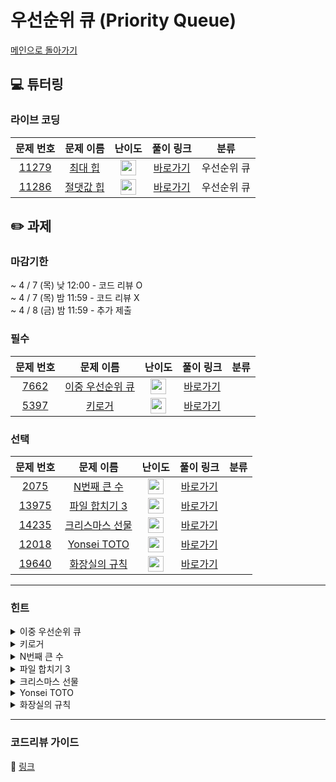 # 우선순위 큐 (Priority Queue)

[메인으로 돌아가기](https://github.com/Altu-Bitu-2/Notice)

## 💻 튜터링

### 라이브 코딩

|문제 번호|문제 이름|난이도|풀이 링크|분류|
| :-----: | :-----: | :-----: | :-----: | :-----: |
|<a href="https://www.acmicpc.net/problem/11279" target="_blank">11279</a>|<a href="https://www.acmicpc.net/problem/11279" target="_blank">최대 힙</a>|<img height="25px" width="25px" src="https://static.solved.ac/tier_small/9.svg"/>|[바로가기]()|우선순위 큐|
|<a href="https://www.acmicpc.net/problem/11286" target="_blank">11286</a>|<a href="https://www.acmicpc.net/problem/11286" target="_blank">절댓값 힙</a>|<img height="25px" width="25px" src="https://static.solved.ac/tier_small/10.svg"/>|[바로가기]()|우선순위 큐|


## ✏️ 과제
### 마감기한
~ 4 / 7 (목) 낮 12:00 - 코드 리뷰 O </br>
~ 4 / 7 (목) 밤 11:59 - 코드 리뷰 X </br>
~ 4 / 8 (금) 밤 11:59 - 추가 제출 </br>

### 필수
|문제 번호|문제 이름|난이도|풀이 링크|분류|
| :-----: | :-----: | :-----: | :-----: | :-----: |
|<a href="https://www.acmicpc.net/problem/7662" target="_blank">7662</a>|<a href="https://www.acmicpc.net/problem/7662" target="_blank">이중 우선순위 큐</a>|<img height="25px" width="25px" src="https://static.solved.ac/tier_small/11.svg"/>|[바로가기]()||
|<a href="https://www.acmicpc.net/problem/5397" target="_blank">5397</a>|<a href="https://www.acmicpc.net/problem/5397" target="_blank">키로거</a>|<img height="25px" width="25px" src="https://static.solved.ac/tier_small/8.svg"/>|[바로가기]()||

### 선택

|문제 번호|문제 이름|난이도|풀이 링크|분류|
| :-----: | :-----: | :-----: | :-----: | :-----: |
|<a href="https://www.acmicpc.net/problem/2075" target="_blank">2075</a>|<a href="https://www.acmicpc.net/problem/2075" target="_blank">N번째 큰 수</a>|<img height="25px" width="25px" src="https://static.solved.ac/tier_small/11.svg"/>|[바로가기]()||
|<a href="https://www.acmicpc.net/problem/13975" target="_blank">13975</a>|<a href="https://www.acmicpc.net/problem/13975" target="_blank">파일 합치기 3</a>|<img height="25px" width="25px" src="https://static.solved.ac/tier_small/12.svg"/>|[바로가기]()||
|<a href="https://www.acmicpc.net/problem/14235" target="_blank">14235</a>|<a href="https://www.acmicpc.net/problem/14235" target="_blank">크리스마스 선물</a>|<img height="25px" width="25px" src="https://static.solved.ac/tier_small/8.svg"/>|[바로가기]()||
|<a href="https://www.acmicpc.net/problem/12018" target="_blank">12018</a>|<a href="https://www.acmicpc.net/problem/12018" target="_blank">Yonsei TOTO</a>|<img height="25px" width="25px" src="https://static.solved.ac/tier_small/8.svg"/>|[바로가기]()||
|<a href="https://www.acmicpc.net/problem/19640" target="_blank">19640</a>|<a href="https://www.acmicpc.net/problem/19640" target="_blank">화장실의 규칙</a>|<img height="25px" width="25px" src="https://static.solved.ac/tier_small/11.svg"/>|[바로가기]()||

---

### 힌트

<details>
<summary>이중 우선순위 큐</summary>
<div markdown="1">
&nbsp;&nbsp;&nbsp;&nbsp;
</div>
</details>

<details>
<summary>키로거</summary>
<div markdown="1">
&nbsp;&nbsp;&nbsp;&nbsp;
</div>
</details>

<details>
<summary>N번째 큰 수</summary>
<div markdown="1">
&nbsp;&nbsp;&nbsp;&nbsp;모든 수를 저장하기에는 메모리가 부족해요! 입력을 받으면서, 저장할 필요가 있는 수만 저장해야겠네요.
</div>
</details>

<details>
<summary>파일 합치기 3</summary>
<div markdown="1">
&nbsp;&nbsp;&nbsp;&nbsp;최종 비용을 줄이기 위해서는 어떤 파일부터 합쳐야 할까요?
</div>
</details>

<details>
<summary>크리스마스 선물</summary>
<div markdown="1">
&nbsp;&nbsp;&nbsp;&nbsp;선물이 없으면 줄 수 없어요!
</div>
</details>

<details>
<summary>Yonsei TOTO</summary>
<div markdown="1">
&nbsp;&nbsp;&nbsp;&nbsp;수강 신청에 성공하려면 최소한 l번째로 마일리지를 많이 넣은 사람보다는 마일리지를 더 넣어야겠죠? 만약 수강 인원이 미달이면 어떻게 될까요?
</div>
</details>

<details>
<summary>화장실의 규칙</summary>
<div markdown="1">
&nbsp;&nbsp;&nbsp;&nbsp; 우선 m개의 줄을 만들고, 각 줄의 선두끼리 우선순위를 따져야겠네요! 데카가 언제 화장실을 쓰는지 알기 위해서는 화장실에 온 순서도 기록해야 해요!
</div>
</details>


---

### 코드리뷰 가이드

🔗 [링크]()
